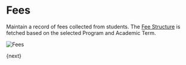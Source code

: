 <!-- add-breadcrumbs -->
# Fees

Maintain a record of fees collected from students.
The [Fee Structure](/docs/user/manual/en/education/fees/fee-structure.html) is fetched based on the selected Program and Academic Term.

<img class="screenshot" alt="Fees" src="/docs/assets/img/education/fees/fees.png">

{next}